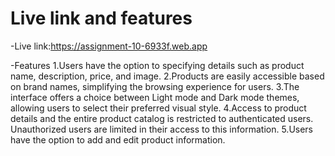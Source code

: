 # Live link and features

-Live link:https://assignment-10-6933f.web.app

-Features
1.Users have the option to specifying details such as product name, description, price, and image.
2.Products are easily accessible based on brand names, simplifying the browsing experience for users.
3.The interface offers a choice between Light mode and Dark mode themes, allowing users to select their preferred visual style.
4.Access to product details and the entire product catalog is restricted to authenticated users. Unauthorized users are limited in their access to this information.
5.Users have the option to add and edit product information.
